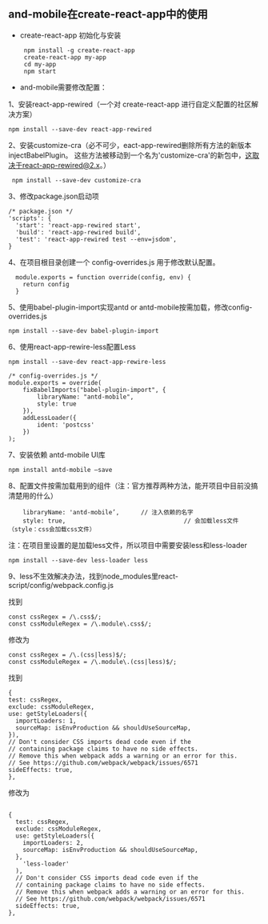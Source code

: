 ## and-mobile在create-react-app中的使用
- create-react-app 初始化与安装
  ```
   npm install -g create-react-app
   create-react-app my-app
   cd my-app
   npm start
  ```

- and-mobile需要修改配置：

1、安装react-app-rewired（一个对 create-react-app 进行自定义配置的社区解决方案）

```
npm install --save-dev react-app-rewired
```

2、安装customize-cra（必不可少，eact-app-rewired删除所有方法的新版本injectBabelPlugin。
这些方法被移动到一个名为'customize-cra'的新包中，这取决于react-app-rewired@2.x。）
```
 npm install --save-dev customize-cra
```
3、修改package.json启动项

```
/* package.json */
'scripts': {
  'start': 'react-app-rewired start',
  'build': 'react-app-rewired build',
  'test': 'react-app-rewired test --env=jsdom',
}
```
4、在项目根目录创建一个 config-overrides.js 用于修改默认配置。
```
  module.exports = function override(config, env) {
    return config
  }
```

5、使用babel-plugin-import实现antd or antd-mobile按需加载，修改config-overrides.js
```
npm install --save-dev babel-plugin-import
```

6、使用react-app-rewire-less配置Less

```
npm install --save-dev react-app-rewire-less
```

```
/* config-overrides.js */
module.exports = override( 
    fixBabelImports("babel-plugin-import", {
        libraryName: "antd-mobile",
        style: true
    }),
    addLessLoader({
        ident: 'postcss'
    })
);
```

7、安装依赖 antd-mobile UI库
```
npm install antd-mobile —save
```

8、配置文件按需加载用到的组件（注：官方推荐两种方法，能开项目中目前没搞清楚用的什么）
    
        libraryName: 'antd-mobile’,      // 注入依赖的名字
        style: true,                                 // 会加载less文件（style：css会加载css文件）
  注：在项目里设置的是加载less文件，所以项目中需要安装less和less-loader
```
npm install --save-dev less-loader less
```

9、less不生效解决办法，找到node_modules里react-script/config/webpack.config.js

找到
```
const cssRegex = /\.css$/;
const cssModuleRegex = /\.module\.css$/;
```
修改为
```
const cssRegex = /\.(css|less)$/;
const cssModuleRegex = /\.module\.(css|less)$/;
```
找到
```
{
test: cssRegex,
exclude: cssModuleRegex,
use: getStyleLoaders({
  importLoaders: 1,
  sourceMap: isEnvProduction && shouldUseSourceMap,
}),
// Don't consider CSS imports dead code even if the
// containing package claims to have no side effects.
// Remove this when webpack adds a warning or an error for this.
// See https://github.com/webpack/webpack/issues/6571
sideEffects: true,
},
```
修改为
```

{
  test: cssRegex,
  exclude: cssModuleRegex,
  use: getStyleLoaders({
    importLoaders: 2,
    sourceMap: isEnvProduction && shouldUseSourceMap,
  },
    'less-loader'
  ),
  // Don't consider CSS imports dead code even if the
  // containing package claims to have no side effects.
  // Remove this when webpack adds a warning or an error for this.
  // See https://github.com/webpack/webpack/issues/6571
  sideEffects: true,
},
```
